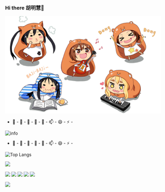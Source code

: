 ### Hi there 胡明慧👋
![image](https://github.com/hmh1424638006/hmh1424638006/blob/master/xiaomai.jpg?raw=true)

 - 🔭 - 🌱 - 👯 - 🤔 - 💬 - 📫 - 😄 - ⚡ -

![info](https://github-readme-stats.vercel.app/api?username=hmh1424638006&show_icons=true&count_private=true&hide=prs&theme=default_repocard)

 - 🔭 - 🌱 - 👯 - 🤔 - 💬 - 📫 - 😄 - ⚡ -
 
 ![Top Langs](https://github-readme-stats.vercel.app/api/top-langs/?username=hmh1424638006)

![](http://antzuhl.cn:4000/get/@hmh1424638006.readme)



[![](https://img.shields.io/badge/OS-Arch%20Linux-33aadd?style=flat-square&logo=arch-linux&logoColor=ffffff)](https://www.archlinux.org/)
[![](https://img.shields.io/badge/macOS-Hackintosh-292e33?style=flat-square&logo=apple&logoColor=ffffff)](https://www.tonymacx86.com/)
[![](https://img.shields.io/badge/Honor-V30-f5010c?style=flat-square&logo=huawei&logoColor=ffffff)](https://www.apple.com/)
![](https://img.shields.io/badge/-Nintendo%20Switch-e60012?style=flat-square&logo=nintendo%20switch&logoColor=ffffff)
[![](https://img.shields.io/badge/Steam-171a21?style=flat-square&logo=steam&logoColor=ffffff)](https://steamcommunity.com/id/antzuhl)


 ![](https://visitor-badge.glitch.me/badge?page_id=hmh1424638006.readme)




